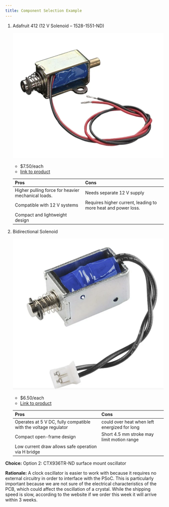```yaml
---
title: Component Selection Example
---
```



1. Adafruit 412 (12 V Solenoid – 1528-1551-ND)

    ![](Screenshot%202025-10-27%20125659.png)

    * $7.50/each
    * [link to product](https://www.digikey.com/en/products/detail/adafruit-industries-llc/412/5819056)

    | Pros                                      | Cons                                                             |
    | ----------------------------------------- | ---------------------------------------------------------------- |
    | Higher pulling force for heavier mechanical loads.                               | Needs separate 12 V supply |
    | Compatible with 12 V systems                      | Requires higher current, leading to more heat and power loss.                                        |
    |Compact and lightweight design |

1. Bidirectional Solenoid

    ![](Screenshot%202025-10-27%20100652.png)

    * $6.50/each
    * [Link to product](https://www.digikey.com/en/products/detail/sparkfun-electronics/11015/6163694)

    | Pros                                                              | Cons                |
    | ----------------------------------------------------------------- | ------------------- |
    | Operates at 5 V DC, fully compatible with the voltage regulator                                            | could over heat when left energized for long    |
    | Compact open-frame design                                 | Short 4.5 mm stroke may limit motion range |
    | Low current draw allows safe operation via H bridge|

**Choice:** Option 2: CTX936TR-ND surface mount oscillator

**Rationale:** A clock oscillator is easier to work with because it requires no external circuitry in order to interface with the PSoC. This is particularly important because we are not sure of the electrical characteristics of the PCB, which could affect the oscillation of a crystal. While the shipping speed is slow, according to the website if we order this week it will arrive within 3 weeks.

